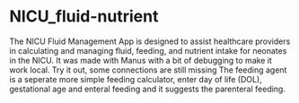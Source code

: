 # NICU_fluid-nutrient
The NICU Fluid Management App is designed to assist healthcare providers in calculating and managing fluid, feeding, and nutrient intake for neonates in the NICU. 
It was made with Manus with a bit of debugging to make it work local. 
Try it out, some connections are still missing
The feeding agent is a seperate more simple feeding calculator, enter day of life (DOL), gestational age and enteral feeding and it suggests the parenteral feeding. 

